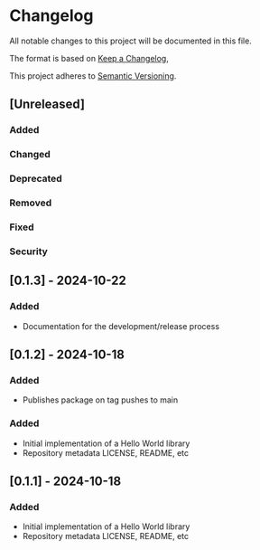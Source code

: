 # Changelog

All notable changes to this project will be documented in this file.

The format is based on [Keep a Changelog](https://keepachangelog.com/en/1.0.0/),

This project adheres to [Semantic Versioning](https://semver.org/spec/v2.0.0.html).

## [Unreleased]

### Added
### Changed
### Deprecated
### Removed
### Fixed
### Security

## [0.1.3] - 2024-10-22

### Added
- Documentation for the development/release process

## [0.1.2] - 2024-10-18

### Added
- Publishes package on tag pushes to main

### Added
- Initial implementation of a Hello World library
- Repository metadata LICENSE, README, etc

## [0.1.1] - 2024-10-18

### Added
- Initial implementation of a Hello World library
- Repository metadata LICENSE, README, etc
